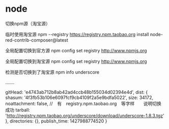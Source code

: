 # node
切换npm源（淘宝源）

临时使用淘宝源
npm --registry https://registry.npm.taobao.org install node-red-contrib-composer@latest

全局配置切换到官方源
npm config set registry http://www.npmjs.org

全局配置切换到淘宝源
npm config set registry http://www.npmjs.org

检测是否切换到了淘宝源
npm info underscore

.......

gitHead: 'e4743ab712b8ab42ad4ccb48b155034d02394e4d',
  dist: 
   { shasum: '4f3fb53b106e6097fcf9cb4109f2a5e9bdfa5022',
     size: 34172,
     noattachment: false,
    //　有　registry.npm.taobao.org　等字样　　说明切换成功
     tarball: 'http://registry.npm.taobao.org/underscore/download/underscore-1.8.3.tgz' },
  directories: {},
  publish_time: 1427988774520 }
